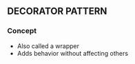 ## DECORATOR PATTERN

### Concept

- Also called a wrapper
- Adds behavior without affecting others
